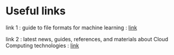 # Useful links
link 1 : guide to file formats for machine learning : [link](https://towardsdatascience.com/guide-to-file-formats-for-machine-learning-columnar-training-inferencing-and-the-feature-store-2e0c3d18d4f9)

link 2 : latest news, guides, references, and materials about Cloud Computing technologies : [link](https://globalcloudplatforms.com/)
